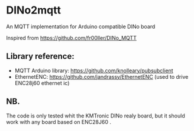 # DINo2mqtt
An MQTT implementation for Arduino compatible DINo board

Inspired from https://github.com/fr00ller/DINo_MQTT

## Library reference:
- MQTT Arduino library: https://github.com/knolleary/pubsubclient
- EthernetENC: https://github.com/jandrassy/EthernetENC (used to drive ENC28j60 ethernet ic)


## NB. 
The code is only tested whit the KMTronic DINo realy board, but it should work with any board based on ENC28J60 .
